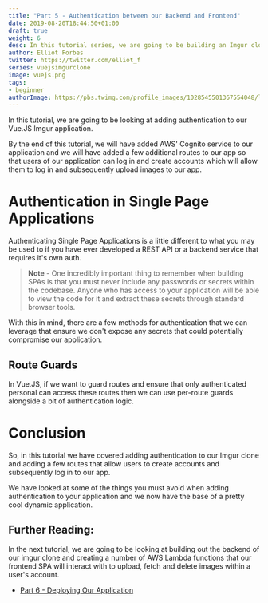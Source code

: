 ```yaml
---
title: "Part 5 - Authentication between our Backend and Frontend"
date: 2019-08-20T18:44:50+01:00
draft: true
weight: 6
desc: In this tutorial series, we are going to be building an Imgur clone using Lambda functions written using Node.JS and a frontend built using Vue.JS
author: Elliot Forbes
twitter: https://twitter.com/elliot_f
series: vuejsimgurclone
image: vuejs.png
tags:
- beginner
authorImage: https://pbs.twimg.com/profile_images/1028545501367554048/lzr43cQv_400x400.jpg
---
```


In this tutorial, we are going to be looking at adding authentication to our Vue.JS Imgur application. 

By the end of this tutorial, we will have added AWS' Cognito service to our application and we will have added a few additional routes to our app so that users of our application can log in and create accounts which will allow them to log in and subsequently upload images to our app.

# Authentication in Single Page Applications

Authenticating Single Page Applications is a little different to what you may be used to if you have ever developed a REST API or a backend service that requires it's own auth. 

> **Note** - One incredibly important thing to remember when building SPAs is that you must never include any passwords or secrets within the codebase. Anyone who has access to your application will be able to view the code for it and extract these secrets through standard browser tools.

With this in mind, there are a few methods for authentication that we can leverage that ensure we don't expose any secrets that could potentially compromise our application.


## Route Guards

In Vue.JS, if we want to guard routes and ensure that only authenticated personal can access these routes then we can use per-route guards alongside a bit of authentication logic.

 

# Conclusion

So, in this tutorial we have covered adding authentication to our Imgur clone and adding a few routes that allow users to create accounts and subsequently log in to our app.

We have looked at some of the things you must avoid when adding authentication to your application and we now have the base of a pretty cool dynamic application.

## Further Reading:

In the next tutorial, we are going to be looking at building out the backend of our imgur clone and creating a number of AWS Lambda functions that our frontend SPA will interact with to upload, fetch and delete images within a user's account.

* [Part 6 - Deploying Our Application](/)